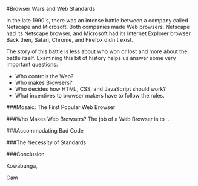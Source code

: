 #Browser Wars and Web Standards

In the late 1990's, there was an intense battle between a company called Netscape and Microsoft. Both companies made Web browsers. Netscape had its Netscape browser, and Microsoft had its Internet Explorer browser. Back then, Safari, Chrome, and Firefox didn't exist.

The story of this battle is less about who won or lost and more about the battle itself. Examining this bit of history helps us answer some very important questions:

* Who controls the Web?
* Who makes Browsers?
* Who decides how HTML, CSS, and JavaScript should work?
* What incentives to browser makers have to follow the rules.

###Mosaic: The First Popular Web Browser



###Who Makes Web Browsers?
The job of a Web Browser is to ...

###Accommodating Bad Code


###The Necessity of Standards


###Conclusion

Kowabunga,

Cam
